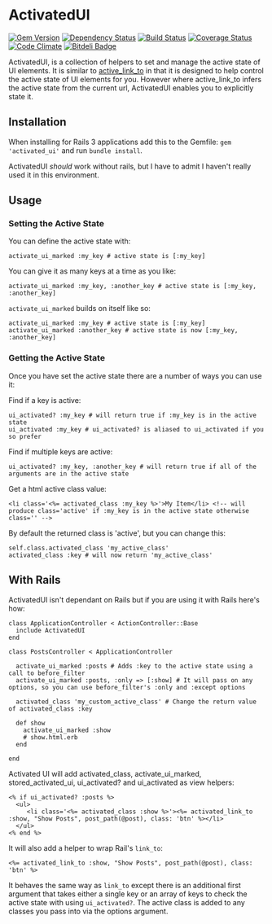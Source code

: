 # ActivatedUI

[![Gem Version](https://badge.fury.io/rb/activated_ui.png)](http://badge.fury.io/rb/activated_ui)
[![Dependency Status](https://gemnasium.com/msaspence/activated_ui.png)](https://gemnasium.com/msaspence/activated_ui)
[![Build Status](https://travis-ci.org/msaspence/activated_ui.png?branch=master)](https://travis-ci.org/msaspence/activated_ui)
[![Coverage Status](https://coveralls.io/repos/msaspence/activated_ui/badge.png)](https://coveralls.io/r/msaspence/activated_ui)
[![Code Climate](https://codeclimate.com/github/msaspence/activated_ui.png)](https://codeclimate.com/github/msaspence/activated_ui)
[![Bitdeli Badge](https://d2weczhvl823v0.cloudfront.net/msaspence/activated_ui/trend.png)](https://bitdeli.com/free "Bitdeli Badge")

ActivatedUI, is a collection of helpers to set and manage the active state of UI elements. It is similar to [active\_link\_to](https://github.com/twg/active_link_to) in that it is designed to help control the active state of UI elements for you. However where active\_link\_to infers the active state from the current url, ActivatedUI enables you to explicitly state it.


## Installation

When installing for Rails 3 applications add this to the Gemfile: `gem 'activated_ui'` and run `bundle install`.

ActivatedUI _should_ work without rails, but I have to admit I haven't really used it in this environment.

## Usage

### Setting the Active State

You can define the active state with:

    activate_ui_marked :my_key # active state is [:my_key]

You can give it as many keys at a time as you like:

    activate_ui_marked :my_key, :another_key # active state is [:my_key, :another_key]

`activate_ui_marked` builds on itself like so:

    activate_ui_marked :my_key # active state is [:my_key]
    activate_ui_marked :another_key # active state is now [:my_key, :another_key]

### Getting the Active State

Once you have set the active state there are a number of ways you can use it:

Find if a key is active:

    ui_activated? :my_key # will return true if :my_key is in the active state
    ui_activated :my_key # ui_activated? is aliased to ui_activated if you so prefer

Find if multiple keys are active:

    ui_activated? :my_key, :another_key # will return true if all of the arguments are in the active state

Get a html active class value:

    <li class='<%= activated_class :my_key %>'>My Item</li> <!-- will produce class='active' if :my_key is in the active state otherwise class='' -->

By default the returned class is 'active', but you can change this:

    self.class.activated_class 'my_active_class'
    activated_class :key # will now return 'my_active_class'

## With Rails

ActivatedUI isn't dependant on Rails but if you are using it with Rails here's how:

    class ApplicationController < ActionController::Base
      include ActivatedUI
    end

    class PostsController < ApplicationController

      activate_ui_marked :posts # Adds :key to the active state using a call to before_filter
      activate_ui_marked :posts, :only => [:show] # It will pass on any options, so you can use before_filter's :only and :except options

      activated_class 'my_custom_active_class' # Change the return value of activated_class :key

      def show
        activate_ui_marked :show
        # show.html.erb
      end

    end


Activated UI will add activated\_class, activate\_ui\_marked, stored\_activated_ui, ui\_activated? and ui\_activated as view helpers:

    <% if ui_activated? :posts %>
      <ul>
         <li class='<%= activated_class :show %>'><%= activated_link_to :show, "Show Posts", post_path(@post), class: 'btn' %></li>
      </ul>
    <% end %>

It will also add a helper to wrap Rail's `link_to`:

    <%= activated_link_to :show, "Show Posts", post_path(@post), class: 'btn' %>

It behaves the same way as `link_to` except there is an additional first argument that takes either a single key or an array of keys to check the active state with using `ui_activated?`. The active class is added to any classes you pass into via the options argument.

